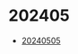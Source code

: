 <head><meta name="viewport" content="width=device-width, initial-scale=1.0, user-scalable=yes" /></head>

# 202405

- [20240505](./2024/05/20240505.html)
